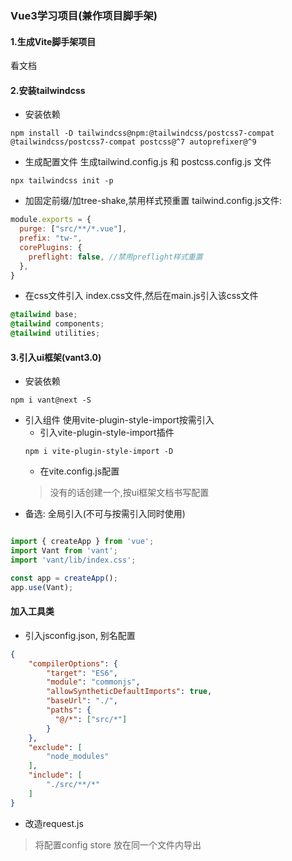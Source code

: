 ### Vue3学习项目(兼作项目脚手架)

#### 1.生成Vite脚手架项目

看文档

#### 2.安装tailwindcss

* 安装依赖

```shell
npm install -D tailwindcss@npm:@tailwindcss/postcss7-compat @tailwindcss/postcss7-compat postcss@^7 autoprefixer@^9
```

* 生成配置文件 生成tailwind.config.js 和 postcss.config.js 文件

```shell
npx tailwindcss init -p
```

* 加固定前缀/加tree-shake,禁用样式预重置 tailwind.config.js文件:

```js
module.exports = {
  purge: ["src/**/*.vue"],
  prefix: "tw-",
  corePlugins: {
    preflight: false, //禁用preflight样式重置
  },
}
```

* 在css文件引入 index.css文件,然后在main.js引入该css文件

```css
@tailwind base;
@tailwind components;
@tailwind utilities;
```

#### 3.引入ui框架(vant3.0)

* 安装依赖

```shell
npm i vant@next -S
```

* 引入组件 使用vite-plugin-style-import按需引入
    * 引入vite-plugin-style-import插件
    ```shell
    npm i vite-plugin-style-import -D
    ```
    * 在vite.config.js配置
    > 没有的话创建一个,按ui框架文档书写配置
* 备选: 全局引入(不可与按需引入同时使用)

 ```js

import { createApp } from 'vue';
import Vant from 'vant';
import 'vant/lib/index.css';

const app = createApp();
app.use(Vant);

```


#### 加入工具类
* 引入jsconfig.json, 别名配置
```json
{
    "compilerOptions": {
        "target": "ES6",
        "module": "commonjs",
        "allowSyntheticDefaultImports": true,
        "baseUrl": "./",
        "paths": {
          "@/*": ["src/*"]
        }
    },
    "exclude": [
        "node_modules"
    ],
    "include": [
        "./src/**/*"
    ]
}
```
* 改造request.js
> 将配置config store 放在同一个文件内导出
